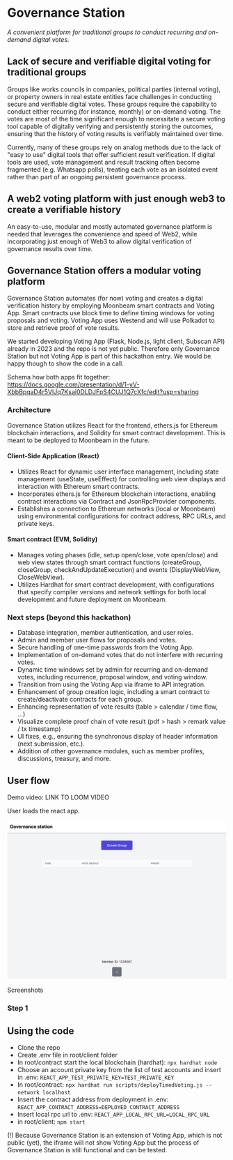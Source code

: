 # Governance Station

*A convenient platform for traditional groups to conduct recurring and on-demand digital votes.*

## Lack of secure and verifiable digital voting for traditional groups

Groups like works councils in companies, political parties (internal voting), or property owners in real estate entities face challenges in conducting secure and verifiable digital votes. These groups require the capability to conduct either recurring (for instance, monthly) or on-demand voting. The votes are most of the time significant enough to necessitate a secure voting tool capable of digitally verifying and persistently storing the outcomes, ensuring that the history of voting results is verifiably maintained over time.

Currently, many of these groups rely on analog methods due to the lack of "easy to use" digital tools that offer sufficient result verification. If digital tools are used, vote management and result tracking often become fragmented (e.g. Whatsapp polls), treating each vote as an isolated event rather than part of an ongoing persistent governance process.

## A web2 voting platform with just enough web3 to create a verifiable history

An easy-to-use, modular and mostly automated governance platform is needed that leverages the convenience and speed of Web2, while incorporating just enough of Web3 to allow digital verification of governance results over time.


## Governance Station offers a modular voting platform

Governance Station automates (for now) voting and creates a digital verification history by employing Moonbeam smart contracts and Voting App. Smart contracts use block time to define timing windows for voting proposals and voting. Voting App uses Westend and will use Polkadot to store and retrieve proof of vote results. 

We started developing Voting App (Flask, Node.js, light client, Subscan API) already in 2023 and the repo is not yet public. Therefore only Governance Station but not Voting App is part of this hackathon entry. We would be happy though to show the code in a call.

Schema how both apps fit together: https://docs.google.com/presentation/d/1-yV-XbbBpqaD4r5VlJq7Ksai0DLDJFpS4CUJ1Q7cXfc/edit?usp=sharing

### Architecture

Governance Station utilizes React for the frontend, ethers.js for Ethereum blockchain interactions, and Solidity for smart contract development. This is meant to be deployed to Moonbeam in the future.

#### Client-Side Application (React)

- Utilizes React for dynamic user interface management, including state management (useState, useEffect) for controlling web view displays and interaction with Ethereum smart contracts.
- Incorporates ethers.js for Ethereum blockchain interactions, enabling contract interactions via Contract and JsonRpcProvider components.
- Establishes a connection to Ethereum networks (local or Moonbeam) using environmental configurations for contract address, RPC URLs, and private keys.

#### Smart contract (EVM, Solidity)

- Manages voting phases (idle, setup open/close, vote open/close) and web view states through smart contract functions (createGroup, closeGroup, checkAndUpdateExecution) and events (DisplayWebView, CloseWebView).
- Utilizes Hardhat for smart contract development, with configurations that specify compiler versions and network settings for both local development and future deployment on Moonbeam.


### Next steps (beyond this hackathon)

- Database integration, member authentication, and user roles.
- Admin and member user flows for proposals and votes.
- Secure handling of one-time passwords from the Voting App.
- Implementation of on-demand votes that do not interfere with recurring votes.
- Dynamic time windows set by admin for recurring and on-demand votes, including recurrence, proposal window, and voting window.
- Transition from using the Voting App via iframe to API integration.
- Enhancement of group creation logic, including a smart contract to create/deactivate contracts for each group.
- Enhancing representation of vote results (table > calendar / time flow, ...)
- Visualize complete proof chain of vote result (pdf > hash > remark value / tx timestamp)
- UI fixes, e.g., ensuring the synchronous display of header information (next submission, etc.).
- Addition of other governance modules, such as member profiles, discussions, treasury, and more.



## User flow

Demo video: LINK TO LOOM VIDEO

User loads the react app. 

![Start screen](assets/24-03-07-polkahack-start-screen.png "Screenshot Title")

Screenshots 



### Step 1

## Using the code

- Clone the repo
- Create .env file in root/client folder
- In root/contract start the local blockchain (hardhat): `npx hardhat node`
- Choose an account private key from the list of test accounts and insert in .env: `REACT_APP_TEST_PRIVATE_KEY=TEST_PRIVATE_KEY`
- In root/contract: `npx hardhat run scripts/deployTimedVoting.js --network localhost`
- Insert the contract address from deployment in .env: `REACT_APP_CONTRACT_ADDRESS=DEPLOYED_CONTRACT_ADDRESS`
- Insert local rpc url to .env: `REACT_APP_LOCAL_RPC_URL=LOCAL_RPC_URL`
- in root/client: `npm start`

(!) Because Governance Station is an extension of Voting App, which is not public (yet), the iframe will not show Voting App but the process of Governance Station is still functional and can be tested.